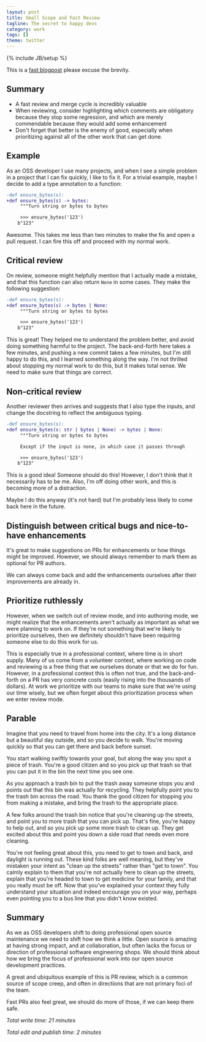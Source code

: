 ```yaml
---
layout: post
title: Small Scope and Fast Review
tagline: The secret to happy devs
category: work
tags: []
theme: twitter
---
```

{% include JB/setup %}

This is a [fast blogpost](https://matthewrocklin.com/blog/work/2019/06/25/write-short-blogposts) please excuse the brevity.

Summary
-------

-   A fast review and merge cycle is incredibly valuable
-   When reviewing, consider highlighting which comments are obligatory because
    they stop some regression, and which are merely commendable because they
    would add some enhancement
-   Don't forget that better is the enemy of good, especially when prioritizing
    against all of the other work that can get done.


Example
-------

As an OSS developer I use many projects, and when I see a simple problem in a project that I can fix quickly, I like to fix it.
For a trivial example, maybe I decide to add a type annotation to a function:


```diff
-def ensure_bytes(s):
+def ensure_bytes(s) -> bytes:
     """Turn string or bytes to bytes

     >>> ensure_bytes('123')
    b"123"
```

Awesome.  This takes me less than two minutes to make the fix and open a pull
request.  I can fire this off and proceed with my normal work.

## Critical review

On review, someone might helpfully mention that I actually made a mistake, and
that this function can also return `None` in some cases.  They make the
following suggestion:

```diff
-def ensure_bytes(s):
+def ensure_bytes(s) -> bytes | None:
     """Turn string or bytes to bytes

     >>> ensure_bytes('123')
    b"123"
```

This is great!  They helped me to understand the problem better, and avoid
doing something harmful to the project.  The back-and-forth here takes a few
minutes, and pushing a new commit takes a few minutes, but I'm still happy to
do this, and I learned something along the way.  I'm not thrilled about
stopping my normal work to do this, but it makes total sense.  We need to
make sure that things are correct.

## Non-critical review

Another reviewer then arrives and suggests that I also type the inputs, and
change the docstring to reflect the ambiguous typing.

```diff
-def ensure_bytes(s):
+def ensure_bytes(s: str | bytes | None) -> bytes | None:
     """Turn string or bytes to bytes

     Except if the input is none, in which case it passes through

     >>> ensure_bytes('123')
    b"123"
```

This is a good idea!  Someone should do this!  However, I don't think that it
necessarily has to be me.  Also, I'm off doing other work, and this is becoming
more of a distraction.

Maybe I do this anyway (it's not hard) but I'm probably less likely to come back here in the future.

## Distinguish between critical bugs and nice-to-have enhancements

It's great to make suggestions on PRs for enhancements or how things might be
improved.  However, we should always remember to mark them as optional for PR
authors.

We can always come back and add the enhancements ourselves after their
improvements are already in.

## Prioritize ruthlessly

However, when we switch out of review mode, and into authoring mode, we might
realize that the enhancements aren't actually as important as what we were
planning to work on.  If they're not something that we're likely to prioritize
ourselves, then we definitely shouldn't have been requiring someone else to do
this work for us.

This is especially true in a professional context, where time is in short
supply.  Many of us come from a volunteer context, where working on code and
reviewing is a free thing that we ourselves donate or that we do for fun.
However, in a professional context this is often not true, and the
back-and-forth on a PR has very concrete costs (easily rising into the
thousands of dollars).  At work we prioritize with our teams to make sure that
we're using our time wisely, but we often forget about this prioritization
process when we enter review mode.


## Parable

Imagine that you need to travel from home into the city.  It's a long distance but
a beautiful day outside, and so you decide to walk.  You're moving quickly so
that you can get there and back before sunset.

You start walking swiftly towards your goal, but along the way you spot a piece
of trash.  You're a good citizen and so you pick up that trash so that you can
put it in the bin the next time you see one.

As you approach a trash bin to put the trash away someone stops you and points
out that this bin was actually for recycling.  They helpfully point you to the
trash bin across the road.  You thank the good citizen for stopping you from
making a mistake, and bring the trash to the appropriate place.

A few folks around the trash bin notice that you're cleaning up the streets,
and point you to more trash that you can pick up.  That's fine, you're happy to
help out, and so you pick up some more trash to clean up.  They get excited
about this and point you down a side road that needs even more cleaning.

You're not feeling great about this, you need to get to town and back, and
daylight is running out.  These kind folks are well meaning, but they've
mistaken your intent as "clean up the streets" rather than "get to town".
You calmly explain to them that you're not actually here to clean up the
streets, explain that you're headed to town to get medicine for your family,
and that you really must be off.  Now that you've explained your context they
fully understand your situation and indeed encourage you on your way, perhaps
even pointing you to a bus line that you didn't know existed.


## Summary

As we as OSS developers shift to doing professional open source maintenance we
need to shift how we think a little.  Open source is amazing at having strong
impact, and at collaboration, but often lacks the focus or direction of
professional software engineering shops.  We should think about how we bring
the focus of professional work into our open source development practices.

A great and ubiquitous example of this is PR review, which is a common source
of scope creep, and often in directions that are not primary foci of the team.

Fast PRs also feel great, we should do more of those, if we can keep them safe.


*Total write time: 21 minutes*

*Total edit and publish time: 2 minutes*
